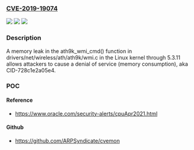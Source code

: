 ### [CVE-2019-19074](https://cve.mitre.org/cgi-bin/cvename.cgi?name=CVE-2019-19074)
![](https://img.shields.io/static/v1?label=Product&message=n%2Fa&color=blue)
![](https://img.shields.io/static/v1?label=Version&message=n%2Fa&color=blue)
![](https://img.shields.io/static/v1?label=Vulnerability&message=n%2Fa&color=brighgreen)

### Description

A memory leak in the ath9k_wmi_cmd() function in drivers/net/wireless/ath/ath9k/wmi.c in the Linux kernel through 5.3.11 allows attackers to cause a denial of service (memory consumption), aka CID-728c1e2a05e4.

### POC

#### Reference
- https://www.oracle.com/security-alerts/cpuApr2021.html

#### Github
- https://github.com/ARPSyndicate/cvemon

